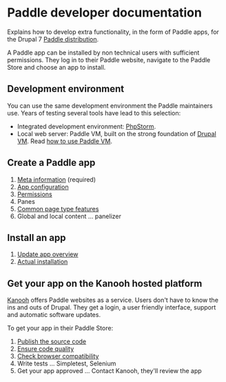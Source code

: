 # Paddle developer documentation

Explains how to develop extra functionality, in the form of Paddle apps, for 
the Drupal 7 [Paddle distribution](https://www.drupal.org/project/paddle).

A Paddle app can be installed by non technical users with sufficient 
permissions. They log in to their Paddle website, navigate to the Paddle Store 
and choose an app to install.

## Development environment
You can use the same development environment the Paddle maintainers use. Years 
of testing several tools have lead to this selection:
- Integrated development environment: 
[PhpStorm](https://www.jetbrains.com/phpstorm/).
- Local web server: Paddle VM, built on the strong foundation of 
[Drupal VM](https://www.drupalvm.com/). Read [how to use Paddle VM](paddle_vm).

## Create a Paddle app
1. [Meta information](meta_information) (required)
2. [App configuration](configuration)
3. [Permissions](permissions)
4. Panes
5. [Common page type features](common_page_type_features)
6. Global and local content ... panelizer

## Install an app
1. [Update app overview](update_overview)
2. [Actual installation](app_installation) 


## Get your app on the Kanooh hosted platform

[Kanooh](http://www.kanooh.be/) offers Paddle websites as a service. Users 
don't have to know the ins and outs of Drupal. They get a login, a user 
friendly interface, support and automatic software updates.

To get your app in their Paddle Store:

1. [Publish the source code](kanooh/create_repository)
2. [Ensure code quality](kanooh/code_quality)
3. [Check browser compatibility](kanooh/browser_compatibility)
4. Write tests ... Simpletest, Selenium
5. Get your app approved ... Contact Kanooh, they'll review the app
